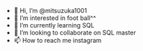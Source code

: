 - 👋 Hi, I’m @mitsuzuka1001
- 👀 I’m interested in foot ball^^
- 🌱 I’m currently learning SQL
- 💞️ I’m looking to collaborate on SQL master
- 📫 How to reach me instagram

<!---
mitsuzuka1001/mitsuzuka1001 is a ✨ special ✨ repository because its `README.md` (this file) appears on your GitHub profile.
You can click the Preview link to take a look at your changes.
--->
